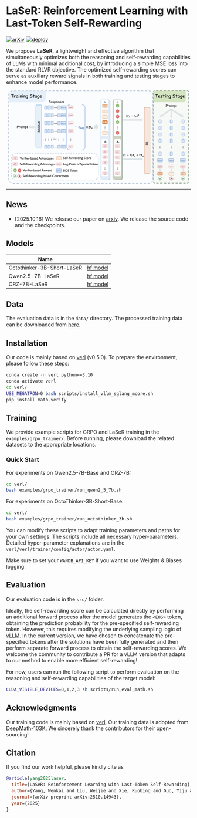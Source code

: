 # LaSeR: Reinforcement Learning with Last-Token Self-Rewarding
[![arXiv](https://img.shields.io/badge/arXiv-2510.14943-red.svg)](https://arxiv.org/abs/2510.14943)
[![deploy](https://img.shields.io/badge/Hugging%20Face-LaSeR-Models)](https://huggingface.co/collections/Keven16/laser-68eddd427d58817e2b09373a)


We propose **LaSeR**, a lightweight and effective algorithm that simultaneously optimizes both the reasoning and self-rewarding capabilities of LLMs with minimal additional cost, by introducing a simple MSE loss into the standard RLVR objective. The optimized self-rewarding scores can serve as auxiliary reward signals in both training and testing stages to enhance model performance.

<div style="display: flex; justify-content: center; flex-wrap: wrap;">
    <img src="./imgs/laser.png" style="width: 98%" />
</div>

---------

## News
- [2025.10.16] We release our paper on [arxiv](https://arxiv.org/pdf/2510.14943). We release the source code and the checkpoints.


## Models
|           Name         |   |
|------------------------|:------|
| Octothinker-3B-Short-LaSeR  | [hf model](https://huggingface.co/Keven16/OctoThinker-3B-Short-LaSeR)   |
| Qwen2.5-7B-LaSeR | [hf model](https://huggingface.co/Keven16/Qwen2.5-7B-LaSeR) |
| ORZ-7B-LaSeR | [hf model](https://huggingface.co/Keven16/ORZ-7B-LaSeR) |

## Data
The evaluation data is in the ``data/`` directory. The processed training data can be downloaded from [here](https://huggingface.co/datasets/Keven16/LaSeR_training_data).

## Installation
Our code is mainly based on [verl](https://github.com/volcengine/verl) (v0.5.0). To prepare the environment, please follow these steps:
```bash
conda create -n verl python==3.10
conda activate verl
cd verl/
USE_MEGATRON=0 bash scripts/install_vllm_sglang_mcore.sh
pip install math-verify
```

## Training

We provide example scripts for GRPO and LaSeR training in the `examples/grpo_trainer/`. Before running, please download the related datasets to the appropriate locations.

### Quick Start

For experiments on Qwen2.5-7B-Base and ORZ-7B:
```bash
cd verl/
bash examples/grpo_trainer/run_qwen2_5_7b.sh
```

For experiments on OctoThinker-3B-Short-Base:
```bash
cd verl/
bash examples/grpo_trainer/run_octothinker_3b.sh
```

You can modify these scripts to adapt training parameters and paths for your own settings. The scripts include all necessary hyper-parameters. Detailed hyper-parameter explanations are in the ```verl/verl/trainer/config/actor/actor.yaml```.

Make sure to set your `WANDB_API_KEY` if you want to use Weights & Biases logging.


## Evaluation
Our evaluation code is in the ``src/`` folder. 

Ideally, the self-rewarding score can be calculated directly by performing an additional forward process after the model generates the `<EOS>` token, obtaining the prediction probability for the pre-specified self-rewarding token. However, this requires modifying the underlying sampling logic of [vLLM](https://github.com/vllm-project/vllm). In the current version, we have chosen to concatenate the pre-specified tokens after the solutions have been fully generated and then perform separate forward process to obtain the self-rewarding scores. We welcome the community to contribute a PR for a vLLM version that adapts to our method to enable more efficient self-rewarding!

For now, users can run the following script to perform evaluation on the reasoning and self-rewarding capabilities of the target model:
```bash
CUDA_VISIBLE_DEVICES=0,1,2,3 sh scripts/run_eval_math.sh
```

## Acknowledgments
Our training code is mainly based on [verl](https://github.com/volcengine/verl). Our training data is adopted from [DeepMath-103K](https://github.com/zwhe99/DeepMath). We sincerely thank the contributors for their open-sourcing!



## Citation
If you find our work helpful, please kindly cite as
```bibtex
@article{yang2025laser,
  title={LaSeR: Reinforcement Learning with Last-Token Self-Rewarding},
  author={Yang, Wenkai and Liu, Weijie and Xie, Ruobing and Guo, Yiju and Wu, Lulu and Yang, Saiyong and Lin, Yankai},
  journal={arXiv preprint arXiv:2510.14943},
  year={2025}
}
```